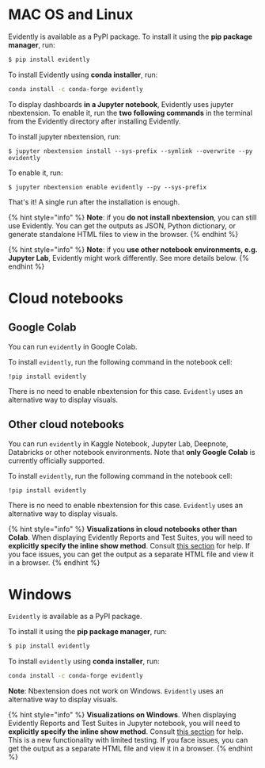 # MAC OS and Linux

Evidently is available as a PyPI package. To install it using the **pip package manager**, run:

```bash
$ pip install evidently
```

To install Evidently using **conda installer**, run:

```sh
conda install -c conda-forge evidently
```

To display dashboards **in a Jupyter notebook**, Evidently uses jupyter nbextension. To enable it, run the **two following commands** in the terminal from the Evidently directory after installing Evidently. 

To install jupyter nbextension, run:

```
$ jupyter nbextension install --sys-prefix --symlink --overwrite --py evidently
```

To enable it, run:

```
$ jupyter nbextension enable evidently --py --sys-prefix
```

That's it! A single run after the installation is enough. 

{% hint style="info" %}
**Note**: if you **do not install nbextension**, you can still use Evidently. You can get the outputs as JSON, Python dictionary, or generate standalone HTML files to view in the browser.
{% endhint %}

{% hint style="info" %}
**Note**: if you **use other notebook environments, e.g. Jupyter Lab**, Evidently might work differently. See more details below. 
{% endhint %}

# Cloud notebooks

## Google Colab

You can run `evidently` in Google Colab. 

To install `evidently`, run the following command in the notebook cell:

```
!pip install evidently
```
There is no need to enable nbextension for this case. `Evidently` uses an alternative way to display visuals.

## Other cloud notebooks

You can run `evidently` in Kaggle Notebook, Jupyter Lab, Deepnote, Databricks or other notebook environments. Note that **only Google Colab** is currently officially supported.

To install `evidently`, run the following command in the notebook cell:

```
!pip install evidently
```

There is no need to enable nbextension for this case. `Evidently` uses an alternative way to display visuals. 

{% hint style="info" %}
**Visualizations in cloud notebooks other than Colab**. When displaying Evidently Reports and Test Suites, you will need to **explicitly specify the inline show method**. Consult [this section](../integrations/notebook-environments.md) for help. If you face issues, you can get the output as a separate HTML file and view it in a browser.
{% endhint %}

# Windows

`Evidently` is available as a PyPI package.

To install it using the **pip package manager**, run:

```bash
$ pip install evidently
```

To install `evidently` using **conda installer**, run:

```sh
conda install -c conda-forge evidently
```

**Note**: Nbextension does not work on Windows. `Evidently` uses an alternative way to display visuals.

{% hint style="info" %}
**Visualizations on Windows**. When displaying Evidently Reports and Test Suites in Jupyter notebook, you will need to **explicitly specify the inline show method**. Consult [this section](../integrations/notebook-environments.md) for help. This is a new functionality with limited testing. If you face issues, you can get the output as a separate HTML file and view it in a browser.
{% endhint %}
